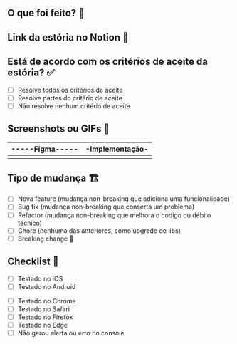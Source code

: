 ## O que foi feito? 📝

<!-- explicação do que foi feito -->

## Link da estória no Notion 🔗

<!-- cole o link do notion -->

## Está de acordo com os critérios de aceite da estória? ✅

- [ ] Resolve todos os critérios de aceite
- [ ] Resolve partes do critério de aceite
- [ ] Não resolve nenhum critério de aceite

## Screenshots ou GIFs 📸

<!-- dica: use o KAP ou tire um print com cmd + shift + 5 -->

| -----Figma----- | -Implementação- |
| :-------------: | :-------------: |
| <!----aqui----> | <!----aqui----> |

## Tipo de mudança 🏗

- [ ] Nova feature (mudança non-breaking que adiciona uma funcionalidade)
- [ ] Bug fix (mudança non-breaking que conserta um problema)
- [ ] Refactor (mudança non-breaking que melhora o código ou débito técnico)
- [ ] Chore (nenhuma das anteriores, como upgrade de libs)
- [ ] Breaking change 🚨

## Checklist 🧐

<!-- mobile -->

- [ ] Testado no iOS
- [ ] Testado no Android
<!-- web -->
- [ ] Testado no Chrome
- [ ] Testado no Safari
- [ ] Testado no Firefox
- [ ] Testado no Edge
- [ ] Não gerou alerta ou erro no console
